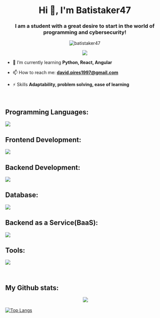 <h1 align="center">Hi 👋, I'm Batistaker47</h1>
<h3 align="center">I am a student with a great desire to start in the world of programming and cybersecurity!</h3>

<p align="center"> <img src="https://komarev.com/ghpvc/?username=batistaker47&label=Profile%20views&color=0e75b6&style=flat" alt="batistaker47" /> </p>
<p align="center"> <img src="https://img.shields.io/badge/LinkedIn-blue?logo=linkedin&logoColor=white&style=for-the-badge" /> </p>

- 📝 I’m currently learning **Python, React, Angular**

- 📫 How to reach me: **david.pires1997@gmail.com**

- ⚡ Skills **Adaptability, problem solving, ease of learning**

<span> &nbsp; </span>
<h2 align="left">Programming Languages:</h2>
<p>
  <a href="https://skillicons.dev">
    <img src="https://skillicons.dev/icons?i=python,java,js,php,bash" />
  </a>
</p>
<h2 align="left">Frontend Development:</h2>
<p>
  <a href="https://skillicons.dev">
    <img src="https://skillicons.dev/icons?i=html,css" />
  </a>
</p>
<h2 align="left">Backend Development:</h2>
<p>
  <a href="https://skillicons.dev">
    <img src="https://skillicons.dev/icons?i=spring" />
  </a>
</p>
<h2 align="left">Database:</h2>
<p>
  <a href="https://skillicons.dev">
    <img src="https://skillicons.dev/icons?i=mysql,mongodb" />
  </a>
</p>
<h2 align="left">Backend as a Service(BaaS):</h2>
<p>
  <a href="https://skillicons.dev">
    <img src="https://skillicons.dev/icons?i=firebase" />
  </a>
</p>
<h2 align="left">Tools:</h2>
<p>
  <a href="https://skillicons.dev">
    <img src="https://skillicons.dev/icons?i=linux,git" />
  </a>
</p>
<span> &nbsp; </span>
<h2 align="left">My Github stats:</h2>
<p align="center">&nbsp;<img src="https://github-stats.vercel.app/api?username=Batistaker47&show_icons=true&locale=en&theme=midnight-purple&rank_icon=github" /></p>


[![Top Langs](https://github-readme-stats.vercel.app/api/top-langs/?username=Batistaker47&layout=donut)](https://github.com/Batistaker47/github-stats)
